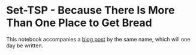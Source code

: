 # Set-TSP - Because There Is More Than One Place to Get Bread

This notebook accompanies a 
[blog post]()
by the same name, which will one day be written.